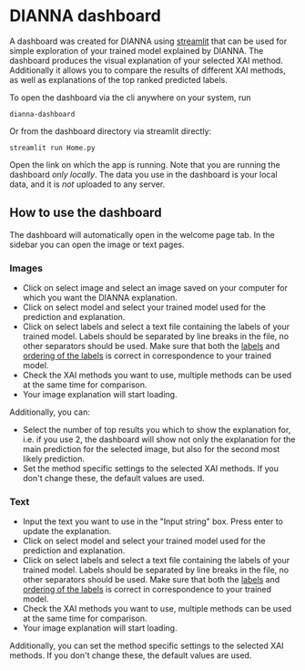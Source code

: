 # DIANNA dashboard


A dashboard was created for DIANNA using [streamlit](https://streamlit.io/) that can be used for simple exploration of your trained model explained by DIANNA. The dashboard produces the visual explanation of your selected XAI method. Additionally it allows you to compare the results of different XAI methods, as well as explanations of the top ranked predicted labels.

To open the dashboard via the cli anywhere on your system, run

```console
dianna-dashboard
```

Or from the dashboard directory via streamlit directly:

```console
streamlit run Home.py
```

Open the link on which the app is running. Note that you are running the dashboard *only locally*. The data you use in the dashboard is your local data, and it is *not* uploaded to any server.


## How to use the dashboard

The dashboard will automatically open in the welcome page tab. In the sidebar you can open the image or text pages.

### Images

- Click on select image and select an image saved on your computer for which you want the DIANNA explanation.
- Click on select model and select your trained model used for the prediction and explanation.
- Click on select labels and select a text file containing the labels of your trained model. Labels should be separated by line breaks in the file, no other separators should be used. Make sure that both the <ins>labels</ins> and <ins>ordering of the labels</ins> is correct in correspondence to your trained model.
- Check the XAI methods you want to use, multiple methods can be used at the same time for comparison.
- Your image explanation will start loading.

Additionally, you can:
- Select the number of top results you which to show the explanation for, i.e. if you use 2, the dashboard will show not only the explanation for the main prediction for the selected image, but also for the second most likely prediction.
- Set the method specific settings to the selected XAI methods. If you don't change these, the default values are used.

### Text

- Input the text you want to use in the "Input string" box. Press enter to update the explanation.
- Click on select model and select your trained model used for the prediction and explanation.
- Click on select labels and select a text file containing the labels of your trained model. Labels should be separated by line breaks in the file, no other separators should be used. Make sure that both the <ins>labels</ins> and <ins>ordering of the labels</ins> is correct in correspondence to your trained model.
- Check the XAI methods you want to use, multiple methods can be used at the same time for comparison.
- Your image explanation will start loading.

Additionally, you can set the method specific settings to the selected XAI methods. If you don't change these, the default values are used.
